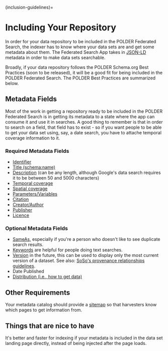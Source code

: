 (inclusion-guidelines)=
# Including Your Repository

In order for your data repository to be included in the POLDER Federated Search, the indexer has to know where your data sets are and get some metadata about them. The Federated Search App takes in [JSON-LD](https://json-ld.org/) metadata in order to make data sets searchable.

Broadly, if your data repository follows the POLDER Schema.org Best Practices (soon to be released), it will be a good fit for being included in the POLDER Federated Search. The POLDER Best Practices are summarized below.

## Metadata Fields

Most of the work in getting a repository ready to be included in the POLDER Federated Search is in getting its metadata to a state where the app can consume it and use it in searches. A good thing to remember is that in order to search on a field, that field has to exist - so if you want people to be able to get your data set using, say, a date search, you have to attache temporal coverage information to it.

### Required Metadata Fields
- [Identifier](https://github.com/ESIPFed/science-on-schema.org/blob/master/guides/Dataset.md#identifier)
- [Title (schema:name)](https://schema.org/name)
- [Description](https://schema.org/description) (can be any length, although Google's data search requires it to be between 50 and 5000 characters)
- [Temporal coverage](https://github.com/ESIPFed/science-on-schema.org/blob/master/guides/Dataset.md#temporal-coverage)
- [Spatial coverage](https://github.com/ESIPFed/science-on-schema.org/blob/master/guides/Dataset.md#spatial-coverage)
- [Parameters/Variables](https://github.com/ESIPFed/science-on-schema.org/blob/master/guides/Dataset.md#variables)
- [Citation](https://schema.org/citation)
- [Creator/Author](https://github.com/ESIPFed/science-on-schema.org/blob/master/guides/Dataset.md#roles-of-people)
- [Publisher](https://github.com/ESIPFed/science-on-schema.org/blob/master/guides/Dataset.md#publisher-provider)
- [Licence](https://github.com/ESIPFed/science-on-schema.org/blob/master/guides/Dataset.md#license)


### Optional Metadata Fields

- [SameAs](https://schema.org/sameAs), especially if you're a person who doesn't like to see duplicate search results.
- [Keywords](https://schema.org/keywords) are helpful for people doing text searches.
- [Version](https://schema.org/version) in the future, this can be used to display only the most current version of a dataset. See also: [SoSo's provenance relationships guidelines](https://github.com/ESIPFed/science-on-schema.org/blob/master/guides/Dataset.md#provenance-relationships).
- Date Published
- [Distribution (i.e., how to get data)](https://github.com/ESIPFed/science-on-schema.org/blob/master/guides/Dataset.md#distributions)

## Other Requirements

Your metadata catalog should provide a [sitemap](https://github.com/ESIPFed/science-on-schema.org/blob/feature_192_sitemaps/guides/GETTING-STARTED.md#sitemaps) so that harvesters know which pages to get information from.

## Things that are nice to have

It's better and faster for indexing if your metadata is included in the data set landing page directly, instead of being injected after the page loads.


